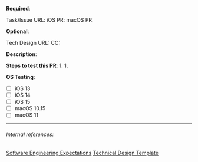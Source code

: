 <!--
Note: This checklist is a reminder of our shared engineering expectations.
-->

**Required**:

Task/Issue URL:
iOS PR: 
macOS PR:

**Optional**:

Tech Design URL:
CC:


**Description**:


**Steps to test this PR**:
1.
1.

<!--
Before submitting a PR, please ensure you have tested the combinations you expect the reviewer to test, then delete configurations you *know* do not need explicit testing.

Using a simulator where a physical device is unavailable is acceptable.
-->

**OS Testing**:

* [ ] iOS 13
* [ ] iOS 14
* [ ] iOS 15
* [ ] macOS 10.15
* [ ] macOS 11

---
###### Internal references:
[Software Engineering Expectations](https://app.asana.com/0/59792373528535/199064865822552)
[Technical Design Template](https://app.asana.com/0/59792373528535/184709971311943)
